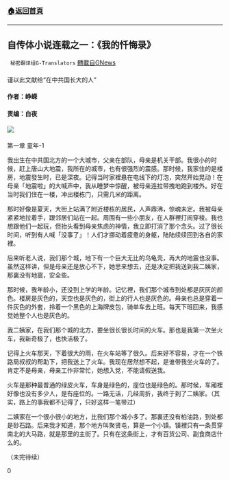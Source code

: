 ###  [:house:返回首頁](https://github.com/ourhimalayas/txt)
---

## 自传体小说连载之一：《我的忏悔录》
` 秘密翻译组G-Translators` [轉載自GNews](https://gnews.org/zh-hans/1109544/)

#### 
谨以此文献给“在中共国长大的人”

#### 作者：峥嵘

#### 责编：白夜
![]()![](https://gnews.org/wp-content/uploads/2021/04/1-37.png)
#### 
第一章 童年-1

我出生在中共国北方的一个大城市，父亲在部队，母亲是机关干部。我很小的时候，赶上唐山大地震，我所在的城市，也有很强烈的震感。那时候，我家住的是楼房，地震發生时，已是深夜。记得当时家裡悬在电线下的灯泡，突然开始晃动！在母亲「地震啦」的大喊声中，我从睡梦中惊醒，被母亲连拉带拽地跑到楼外。好在当时我们住在一楼，冲出楼栋门，只需几米的距离。

那时好像是夏天，大街上站满了附近楼栋的居民，人声鼎沸，惊魂未定。我被母亲紧紧地拉着手，跟邻居们站在一起。周围有一些小朋友，在人群裡打闹穿梭。我也想跟他们一起玩，但抬头看到母亲焦虑的神情，我立即打消了那个念头。过了很长时间，听到有人喊「没事了」！人们才挪动着疲惫的身躯，陆陆续续回到各自的家裡。

后来听老人说，我们那个城，地下有一个巨大无比的乌龟壳，再大的地震也没事。虽然这样讲，但是母亲还是放心不下，她思来想去，还是决定把我送到我二姨家，那裏没有地震，安全些。

那时候，我年龄小，还没到上学的年龄。记忆裡，我们那个城市到处都是灰灰的颜色。楼房是灰色的，天空也是灰色的，街上的行人也是灰色的。母亲也总是穿着一件灰色的外套，拎着一个黑色的上海牌皮包，骑单车去上班。每天下班回来，我感觉她整个人也是灰色的。

我二姨家，在我们那个城的北方，要坐很长很长时间的火车。那也是我第一次坐火车，我新奇极了，也快活极了。

记得上火车那天，下着很大的雨，在火车站等了很久。后来好不容易，才在一个铁路局叔叔的帮助下，把我送上了火车。我现在居然想不起，是谁带我坐火车的了。肯定不是母亲，母亲工作非常忙，她想入党，不能请假送我。

火车是那种最普通的绿皮火车，车身是绿色的，座位也是绿色的。那时候，车厢裡好像也没有多少人，是有座位的。一路无话，几经周折，我终于到了二姨家。（其实，路上的事我都不记得了，只好这样一笔带过）

二姨家在一个很小很小的地方，比我们那个城小多了。那裏还没有柏油路，到处都是砂石路。后来我才知道，那个地方叫聚贤屯，算是一个小镇。镇裡只有一条贯穿南北的大马路，就是那里的主街了。只有在这条街上，才有百货公司、副食商店什么的。

（未完待续）

0
